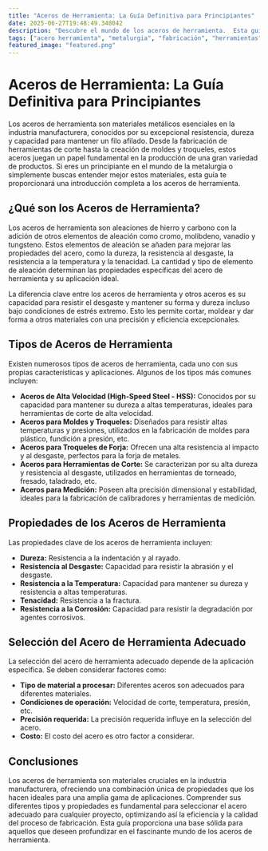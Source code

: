 ```yaml
---
title: "Aceros de Herramienta: La Guía Definitiva para Principiantes"
date: 2025-06-27T19:48:49.348042
description: "Descubre el mundo de los aceros de herramienta.  Esta guía completa explica qué son, sus tipos, propiedades, aplicaciones y cómo elegir el acero adecuado para tu proyecto. ¡Domina el arte de la fabricación con este recurso esencial!"
tags: ["acero herramienta", "metalurgia", "fabricación", "herramientas", "acero", "aleaciones", "dureza", "resistencia"]
featured_image: "featured.png"
---
```


# Aceros de Herramienta: La Guía Definitiva para Principiantes

Los aceros de herramienta son materiales metálicos esenciales en la industria manufacturera, conocidos por su excepcional resistencia, dureza y capacidad para mantener un filo afilado.  Desde la fabricación de herramientas de corte hasta la creación de moldes y troqueles, estos aceros juegan un papel fundamental en la producción de una gran variedad de productos.  Si eres un principiante en el mundo de la metalurgia o simplemente buscas entender mejor estos materiales, esta guía te proporcionará una introducción completa a los aceros de herramienta.

## ¿Qué son los Aceros de Herramienta?

Los aceros de herramienta son aleaciones de hierro y carbono con la adición de otros elementos de aleación como cromo, molibdeno, vanadio y tungsteno.  Estos elementos de aleación se añaden para mejorar las propiedades del acero, como la dureza, la resistencia al desgaste, la resistencia a la temperatura y la tenacidad.  La cantidad y tipo de elemento de aleación determinan las propiedades específicas del acero de herramienta y su aplicación ideal.

La diferencia clave entre los aceros de herramienta y otros aceros es su capacidad para resistir el desgaste y mantener su forma y dureza incluso bajo condiciones de estrés extremo. Esto les permite cortar, moldear y dar forma a otros materiales con una precisión y eficiencia excepcionales.

## Tipos de Aceros de Herramienta

Existen numerosos tipos de aceros de herramienta, cada uno con sus propias características y aplicaciones.  Algunos de los tipos más comunes incluyen:

* **Aceros de Alta Velocidad (High-Speed Steel - HSS):**  Conocidos por su capacidad para mantener su dureza a altas temperaturas, ideales para herramientas de corte de alta velocidad.
* **Aceros para Moldes y Troqueles:** Diseñados para resistir altas temperaturas y presiones, utilizados en la fabricación de moldes para plástico, fundición a presión, etc.
* **Aceros para Troqueles de Forja:**  Ofrecen una alta resistencia al impacto y al desgaste, perfectos para la forja de metales.
* **Aceros para Herramientas de Corte:**  Se caracterizan por su alta dureza y resistencia al desgaste, utilizados en herramientas de torneado, fresado, taladrado, etc.
* **Aceros para Medición:**  Poseen alta precisión dimensional y estabilidad, ideales para la fabricación de calibradores y herramientas de medición.


## Propiedades de los Aceros de Herramienta

Las propiedades clave de los aceros de herramienta incluyen:

* **Dureza:** Resistencia a la indentación y al rayado.
* **Resistencia al Desgaste:** Capacidad para resistir la abrasión y el desgaste.
* **Resistencia a la Temperatura:**  Capacidad para mantener su dureza y resistencia a altas temperaturas.
* **Tenacidad:** Resistencia a la fractura.
* **Resistencia a la Corrosión:** Capacidad para resistir la degradación por agentes corrosivos.


## Selección del Acero de Herramienta Adecuado

La selección del acero de herramienta adecuado depende de la aplicación específica.  Se deben considerar factores como:

* **Tipo de material a procesar:**  Diferentes aceros son adecuados para diferentes materiales.
* **Condiciones de operación:** Velocidad de corte, temperatura, presión, etc.
* **Precisión requerida:**  La precisión requerida influye en la selección del acero.
* **Costo:**  El costo del acero es otro factor a considerar.


## Conclusiones

Los aceros de herramienta son materiales cruciales en la industria manufacturera, ofreciendo una combinación única de propiedades que los hacen ideales para una amplia gama de aplicaciones.  Comprender sus diferentes tipos y propiedades es fundamental para seleccionar el acero adecuado para cualquier proyecto, optimizando así la eficiencia y la calidad del proceso de fabricación.  Esta guía proporciona una base sólida para aquellos que deseen profundizar en el fascinante mundo de los aceros de herramienta.